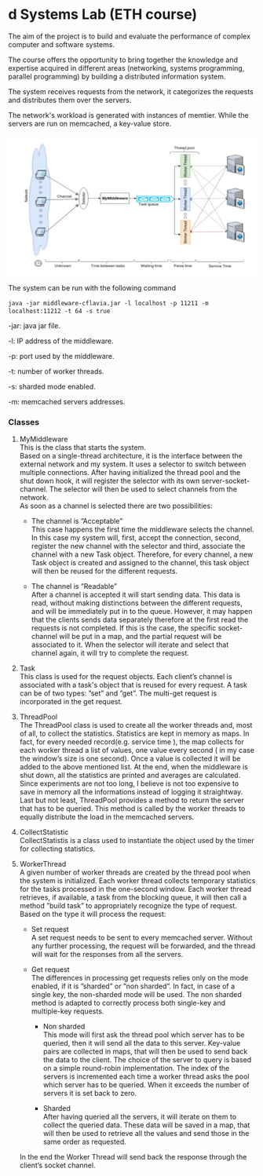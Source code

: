 d Systems Lab (ETH course)
===========
The aim of the project is to build and evaluate
the performance of complex computer and software
systems. 

The course offers the opportunity to 
bring together the knowledge and expertise 
acquired in different areas (networking, 
systems programming, parallel programming)
by building a distributed information system.

The system receives requests from the network,
it categorizes the requests and distributes them 
over the servers.

The network's workload  is generated with instances of memtier.
While the servers are run on memcached, a key-value store.

![Alt text](./myddleware_pic.png?raw=true "Title")

The system can be run with the following command 
```console
java -jar middleware-cflavia.jar -l localhost -p 11211 -m localhost:11212 -t 64 -s true
```

-jar: java jar file.

-l: IP address of the middleware.

-p: port used by the middleware.

-t: number of worker threads.

-s: sharded mode enabled.

-m: memcached servers addresses.

### Classes
1. MyMiddleware<br/>
This is the class that starts the system.<br/>
Based on a single-thread architecture, it is the
interface between the external network and my system.
It uses a selector to switch between multiple 
connections. After having initialized the thread pool 
and the shut down hook, it will register 
the selector with its own server-socket-channel. 
The selector will then be used to select channels 
from the network.<br/>
As soon as a channel is selected there are two 
possibilities:<br/>
   - The channel is ”Acceptable”<br/>
This case happens the first time the middleware 
selects the channel. In this case my
system will, first, accept the connection, 
second, register the new channel with the
selector and third, associate the channel with a 
new Task object. Therefore, for every
channel, a new Task object is created and assigned to the channel, this task object
will then be reused for the different requests.

   - The channel is ”Readable”<br/>
After a channel is accepted it will start sending data. 
This data is read, without
making distinctions between the different requests, 
and will be immediately put in
to the queue. 
However, it may happen that the clients sends 
data separately therefore
at the first read the requests is not completed. 
If this is the case, the specific socket-channel will
be put in a map, and the partial request will be 
associated to it. When the selector
will iterate and select that channel again, 
it will try to complete the request.

2. Task<br/>
This class is used for the request objects. 
Each client’s channel is associated
with a task's object that is reused for every request.
A task can be of two types: ”set” and ”get”.
The multi-get request is incorporated in the get request.

3. ThreadPool<br/>
The ThreadPool class is used to create all the worker
 threads and, most of all, to collect the statistics. Statistics are kept in memory as maps. In fact, for every needed record(e.g.
service time ), the map collects for each worker thread a list of values, one value every
second ( in my case the window’s size is one second). Once a value is collected it will be
added to the above mentioned list. At the end, when the middleware is shut down, all
the statistics are printed and averages are calculated. Since experiments are not too long,
I believe is not too expensive to save in memory all the informations instead of logging it
straightway.
Last but not least, ThreadPool provides a method to return the server that has to be
queried. This method is called by the worker threads to equally distribute the load in the
memcached servers.

4. CollectStatistic<br/>
CollectStatistis is a class used to instantiate the object used by the timer for collecting
statistics.

5. WorkerThread<br/>
A given number of worker threads are created by the thread pool when the system is
initialized. Each worker thread collects temporary statistics for the tasks processed in the
one-second window. Each worker thread retrieves, if available, a task from the blocking
queue, it will then call a method ”build task” to appropriately recognize the type of
request.<br/>
Based on the type it will process the request:
   - Set request<br/>
A set request needs to be sent to every memcached server. Without any further
processing, the request will be forwarded, and the thread will wait for the responses
from all the servers.
   - Get request<br/>
The differences in processing get requests relies only on the mode enabled, if it is
”sharded” or ”non sharded”. In fact, in case of a single key, the non-sharded mode
will be used. The non sharded method is adapted to correctly process both single-key
and multiple-key requests.<br/>

      - Non sharded<br/>
    This mode will first ask the thread pool which server has to be queried, then it
will send all the data to this server. Key-value pairs are collected in maps, that
will then be used to send back the data to the client. The choice of the server
to query is based on a simple round-robin implementation. The index of the
servers is incremented each time a worker thread asks the pool which server has
to be queried. When it exceeds the number of servers it is set back to zero.<br/>
    
      - Sharded<br/>
After having queried all the servers, it will iterate on them to collect the queried
data. These data will be saved in a map, that will then be used to retrieve all
the values and send those in the same order as requested.

   In the end the Worker Thread will send back the response through the client’s socket
channel.
